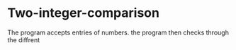 # Two-integer-comparison

The program accepts entries of numbers.
the program then checks through the diffrent
